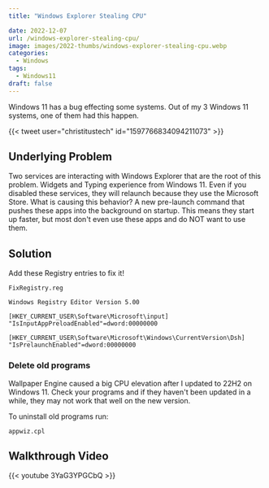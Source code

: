 ```yaml
---
title: "Windows Explorer Stealing CPU"

date: 2022-12-07
url: /windows-explorer-stealing-cpu/
image: images/2022-thumbs/windows-explorer-stealing-cpu.webp
categories:
  - Windows
tags:
  - Windows11
draft: false
---
```

Windows 11 has a bug effecting some systems. Out of my 3 Windows 11 systems, one of them had this happen.
<!--more-->

{{< tweet user="christitustech" id="1597766834094211073" >}}

## Underlying Problem

Two services are interacting with Windows Explorer that are the root of this problem. Widgets and Typing experience from Windows 11. Even if you disabled these services, they will relaunch because they use the Microsoft Store. What is causing this behavior? A new pre-launch command that pushes these apps into the background on startup. This means they start up faster, but most don't even use these apps and do NOT want to use them.

## Solution

Add these Registry entries to fix it!

`FixRegistry.reg`
```
Windows Registry Editor Version 5.00

[HKEY_CURRENT_USER\Software\Microsoft\input]
"IsInputAppPreloadEnabled"=dword:00000000

[HKEY_CURRENT_USER\Software\Microsoft\Windows\CurrentVersion\Dsh]
"IsPrelaunchEnabled"=dword:00000000
```
### Delete old programs

Wallpaper Engine caused a big CPU elevation after I updated to 22H2 on Windows 11. Check your programs and if they haven't been updated in a while, they may not work that well on the new version. 

To uninstall old programs run: 
```
appwiz.cpl
```

## Walkthrough Video

{{< youtube 3YaG3YPGCbQ >}}
